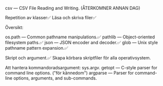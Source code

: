 csv — CSV File Reading and Writing. (ÅTERKOMNER ANNAN DAG)

Repetition av klasser✅
Läsa och skriva filer✅

Översikt:

os.path — Common pathname manipulations.✅
pathlib — Object-oriented filesystem paths.✅
json — JSON encoder and decoder.✅
glob — Unix style pathname pattern expansion.✅

Skript och argument.✅
Skapa körbara skriptfiler för alla operativsystem.

Att hantera kommandoradsargument:
sys.argv.
getopt — C-style parser for command line options. ("för kännedom")
argparse — Parser for command-line options, arguments, and sub-commands.
